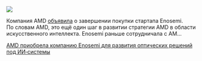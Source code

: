 <!--2025-05-31 13:44:45-->
<div class="yb">
  <div class="rss habr"><img src="https://habrastorage.org/getpro/habr/upload_files/c06/d8b/7db/c06d8b7dba3b89794355be3f72c3fbf2.jpg" /><p>Компания AMD <a href="https://www.amd.com/en/blogs/2025/amd-acquires-enosemi-to-accelerate-co-packaged-optics-innovation.html" rel="noopener noreferrer nofollow">объявила</a> о&nbsp;завершении покупки стартапа Enosemi. По&nbsp;словам AMD, это ещё один шаг в&nbsp;развитии стратегии AMD в&nbsp;области искусственного интеллекта. Enosemi раньше сотрудничала с&nbsp;AM... <p class="titl"><a href="https://habr.com/ru/news/914568/?utm_source=habrahabr&utm_medium=rss&utm_campaign=914568">AMD приобрела компанию Enosemi для развития оптических решений под ИИ‑системы</a></p></div>
</div>
